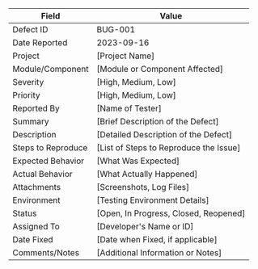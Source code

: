 | Field                | Value                                 |
|----------------------|---------------------------------------|
| Defect ID            | BUG-001                               |
| Date Reported        | 2023-09-16                            |
| Project              | [Project Name]                        |
| Module/Component     | [Module or Component Affected]        |
| Severity             | [High, Medium, Low]             |
| Priority             | [High, Medium, Low]             |
| Reported By          | [Name of Tester]                      |
| Summary              | [Brief Description of the Defect]     |
| Description          | [Detailed Description of the Defect]  |
| Steps to Reproduce   | [List of Steps to Reproduce the Issue]|
| Expected Behavior    | [What Was Expected]                   |
| Actual Behavior      | [What Actually Happened]              |
| Attachments          | [Screenshots, Log Files]        |
| Environment          | [Testing Environment Details]          |
| Status               | [Open, In Progress, Closed, Reopened]  |
| Assigned To          | [Developer's Name or ID]              |
| Date Fixed           | [Date when Fixed, if applicable]      |
| Comments/Notes       | [Additional Information or Notes]      |
